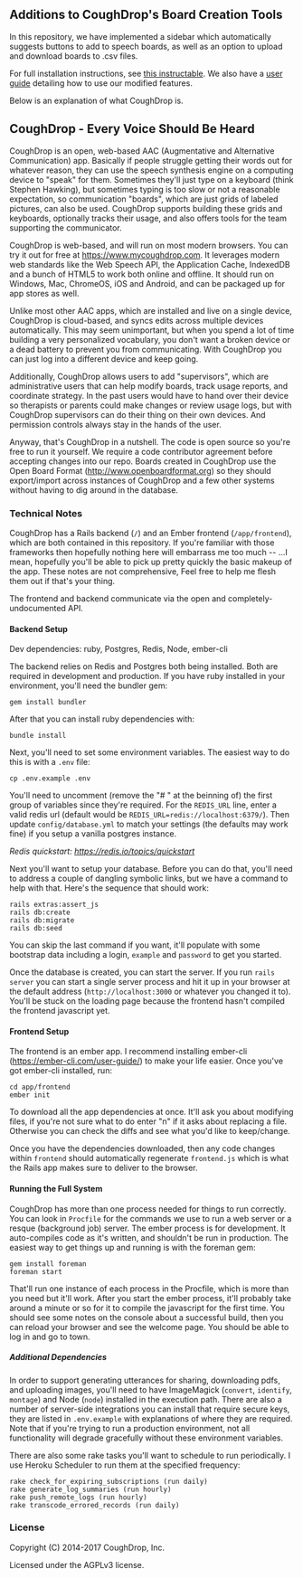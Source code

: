 ## Additions to CoughDrop's Board Creation Tools
In this repository, we have implemented a sidebar which automatically suggests buttons to add to speech boards, as well as an option to upload and download boards to .csv files.

For full installation instructions, see [this instructable](https://www.instructables.com/preview/EWI25Z2JEOIR230/). We also have a [user guide](https://docs.google.com/document/d/1N1omtgXOjGB76c9heiG0UbkUcNZucs7-t5pczxkI0bI/edit) detailing how to use our modified features. 

Below is an explanation of what CoughDrop is.

## CoughDrop - Every Voice Should Be Heard

CoughDrop is an open, web-based AAC (Augmentative and Alternative Communication) app. Basically
if people struggle getting their words out for whatever reason, they can use
the speech synthesis engine on a computing device to "speak" for them. Sometimes
they'll just type on a keyboard (think Stephen Hawking), but sometimes typing is too slow
or not a reasonable expectation, so communication
"boards", which are just grids of labeled pictures, can also be used. CoughDrop supports
building these grids and keyboards, optionally tracks their usage, and also offers
tools for the team supporting the communicator.

CoughDrop is web-based, and will run on most modern browsers. You can try it out
for free at https://www.mycoughdrop.com. It leverages modern web standards like the
Web Speech API, the Application Cache, IndexedDB and a bunch of HTML5 to work
both online and offline. It should run on Windows, Mac, ChromeOS, iOS and Android, and can
be packaged up for app stores as well.

Unlike most other AAC apps, which are installed and live on a single device, CoughDrop
is cloud-based, and syncs edits across multiple devices automatically. This may seem 
unimportant, but when you spend a lot of time building a very personalized vocabulary,
you don't want a broken device or a dead battery to prevent you from communicating. With
CoughDrop you can just log into a different device and keep going.

Additionally, CoughDrop allows users to add "supervisors", which are administrative
users that can help modify boards, track usage reports, and coordinate strategy. In the
past users would have to hand over their device so therapists or parents could make
changes or review usage logs, but with CoughDrop supervisors can do their thing on their
own devices. And permission controls always stay in the hands of the user.

Anyway, that's CoughDrop in a nutshell. The code is open source so you're free to
run it yourself. We require a code contributor agreement before accepting changes into
our repo. Boards created in CoughDrop use the Open Board Format (http://www.openboardformat.org)
so they should export/import across instances of CoughDrop and a few other systems
without having to dig around in the database.

### Technical Notes

CoughDrop has a Rails backend (`/`) and an Ember frontend (`/app/frontend`), which are 
both contained in this
repository. If you're familiar with those frameworks then hopefully nothing here will
embarrass me too much -- ...I mean, hopefully you'll be able to pick up pretty quickly
the basic makeup of the app. These notes are not comprehensive, Feel free to help
me flesh them out if that's your thing.

The frontend and backend communicate via the open and completely-undocumented API.

#### Backend Setup

Dev dependencies: ruby, Postgres, Redis, Node, ember-cli

The backend relies on Redis and Postgres both being installed. Both are required in 
development and production. If 
you have ruby installed in your environment, you'll need the bundler gem:

```
gem install bundler
```

After that you can install ruby dependencies with:

```
bundle install
```

Next, you'll need to set some environment variables. The easiest way to do this
is with a `.env` file:

```
cp .env.example .env
```

You'll need to uncomment (remove the "# " at the beinning of) 
the first group of variables since they're required. For the `REDIS_URL` line,
enter a valid redis url (default would be `REDIS_URL=redis://localhost:6379/`). 
Then update
`config/database.yml` to match your settings (the defaults may work fine) if you
setup a vanilla postgres instance.

<i>Redis quickstart: https://redis.io/topics/quickstart</i>

Next you'll want to setup your database. Before you can do that, you'll need to address
a couple of dangling symbolic links, but we have a command to help with that. 
Here's the sequence that should work:

```
rails extras:assert_js
rails db:create
rails db:migrate
rails db:seed
```

You can skip the last command if you want, it'll populate with some bootstrap data including
a login, `example` and `password` to get you started.

Once the database is created, you can start the server. If you run `rails server` you
can start a single server process and hit it up in your browser at the default address
(`http://localhost:3000` or whatever you changed it to). You'll be stuck on the
loading page because the frontend hasn't compiled the frontend javascript yet.

#### Frontend Setup

The frontend is an ember app. I recommend installing ember-cli (https://ember-cli.com/user-guide/)
to make your life easier. Once you've got ember-cli installed, run:

```
cd app/frontend
ember init
```
To download all the app dependencies at once. It'll ask you about modifying files, 
if you're not sure what to do enter "n" if it asks about replacing a file. Otherwise
you can check the diffs and see what you'd like to keep/change.

Once you have the dependencies downloaded, then any code changes within `frontend` should
automatically regenerate `frontend.js` which is what the Rails app makes sure to deliver
to the browser.

#### Running the Full System
CoughDrop has more than one process needed for things to run correctly. You can look in 
`Procfile` for the commands we use to run a web server or a resque (background job) server.
The ember process is for development. It auto-compiles code as it's written, and shouldn't
be run in production. The easiest way to get things up and running is with the foreman gem:

```
gem install foreman
foreman start
```

That'll run one instance of each process in the Procfile, which is more than you need
but it'll work. After you start the ember process, it'll probably take around a minute or so for
it to compile the javascript for the first time. You should see some notes on the console
about a successful build, then you can reload your browser and see the welcome page. You
should be able to log in and go to town.

##### Additional Dependencies

In order to support generating utterances for sharing,  downloading pdfs, and uploading
images, you'll need to have
ImageMagick (`convert`, `identify`, `montage`) and Node (`node`) 
installed in the execution path. There are also a number of server-side integrations you
can install that require secure keys, they are listed in `.env.example` with explanations
of where they are required. Note that if you're trying to run a production environment, 
not all functionality will degrade gracefully without these environment variables.

There are also some rake tasks you'll want to schedule to run periodically. I use 
Heroku Scheduler to run them at the specified frequency:

```
rake check_for_expiring_subscriptions (run daily)
rake generate_log_summaries (run hourly)
rake push_remote_logs (run hourly)
rake transcode_errored_records (run daily)
```

### License

Copyright (C) 2014-2017 CoughDrop, Inc.

Licensed under the AGPLv3 license.
